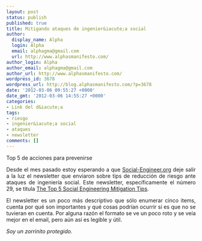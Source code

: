 ```yaml
---
layout: post
status: publish
published: true
title: Mitigando ataques de ingenier&iacute;a social
author:
  display_name: Alpha
  login: Alpha
  email: alphagma@gmail.com
  url: http://www.alphasmanifesto.com/
author_login: Alpha
author_email: alphagma@gmail.com
author_url: http://www.alphasmanifesto.com/
wordpress_id: 3678
wordpress_url: http://blog.alphasmanifesto.com/?p=3678
date: '2012-03-06 09:55:27 +0000'
date_gmt: '2012-03-06 14:55:27 +0000'
categories:
- Link del d&iacute;a
tags:
- riesgo
- ingenier&iacute;a social
- ataques
- newsletter
comments: []
---
```

Top 5 de acciones para prevenirse

<p style="text-align: justify;">Desde el mes pasado estoy esperando a que <a href="http://www.social-engineer.org/">Social-Engineer.org</a> deje salir a la luz el newsletter que enviaron sobre tips de reducci&oacute;n de riesgo ante ataques de ingenier&iacute;a social. Este newsletter, espec&iacute;ficamente el n&uacute;mero 29, se titula <a href="http://www.social-engineer.org/newsletter/Social-Engineer.OrgNewsletterVol.03Iss.29.htm">The Top 5 Social Engineering Mitigation Tips</a>.</p>
<p style="text-align: justify;">El newsletter es un poco m&aacute;s descriptivo que s&oacute;lo enumerar cinco items, cuenta por qu&eacute; son importantes y qu&eacute; cosas podr&iacute;an ocurrir si es que no se tuvieran en cuenta. Por alguna raz&oacute;n el formato se ve un poco roto y se ve&iacute;a mejor en el email, pero a&uacute;n as&iacute; es legible y &uacute;til.</p>
<p style="text-align: justify;"><em>Soy un zorrinito protegido.</em></p>
